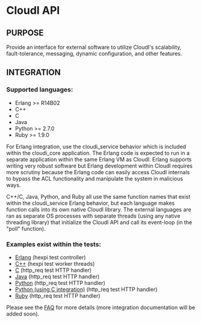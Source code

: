 # CloudI API

## PURPOSE

Provide an interface for external software to utilize CloudI's scalability,
fault-tolerance, messaging, dynamic configuration, and other features.

## INTEGRATION

### Supported languages:

* Erlang >= R14B02
* C++
* C
* Java
* Python >= 2.7.0
* Ruby >= 1.9.0

For Erlang integration, use the cloudi_service behavior which is included within
the cloudi_core application.  The Erlang code is expected to run in a separate
application within the same Erlang VM as CloudI.  Erlang supports writing
very robust software but Erlang development within CloudI requires more
scrutiny because the Erlang code can easily access CloudI internals to
bypass the ACL functionality and manipulate the system in malicious ways.

C++/C, Java, Python, and Ruby all use the same function names that exist within
the cloudi_service Erlang behavior, but each language makes function calls into
its own native CloudI library.  The external languages are ran as separate
OS processes with separate threads (using any native threading library) that
initialize the CloudI API and call its event-loop (in the "poll" function).

### Examples exist within the tests:

* [Erlang](https://github.com/okeuday/CloudI/blob/master/src/tests/hexpi/src/cloudi_service_hexpi.erl) (hexpi test controller)
* [C++](https://github.com/okeuday/CloudI/blob/master/src/tests/hexpi/cxx_src/main.cpp) (hexpi test worker threads)
* [C](https://github.com/okeuday/CloudI/blob/master/src/tests/http_req/c_src/main.c) (http_req test HTTP handler)
* [Java](https://github.com/okeuday/CloudI/tree/master/src/tests/http_req/org/cloudi/tests/http_req) (http_req test HTTP handler)
* [Python](https://github.com/okeuday/CloudI/blob/master/src/tests/http_req/http_req.py) (http_req test HTTP handler)
* [Python (using C integration)](https://github.com/okeuday/CloudI/blob/master/src/tests/http_req/http_req_c.py) (http_req test HTTP handler)
* [Ruby](https://github.com/okeuday/CloudI/blob/master/src/tests/http_req/http_req.rb) (http_req test HTTP handler)

Please see the [FAQ](http://cloudi.org/faq.html) for more details
(more integration documentation will be added soon).

